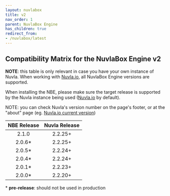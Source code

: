 ```yaml
---
layout: nuvlabox
title: v2
nav_order: 1
parent: NuvlaBox Engine
has_children: true
redirect_from:
- /nuvlabox/latest
---
```


## Compatibility Matrix for the NuvlaBox Engine v2

**NOTE**: this table is only relevant in case you have your own instance of Nuvla. When working with [Nuvla.io](https://nuvla.io), 
all NuvlaBox Engine versions are supported.

When installing the NBE, please make sure the target release is supported by the Nuvla instance being used ([Nuvla.io](https://nuvla.io) by default).

NOTE: you can check Nuvla's version number on the page's footer, or at the "about" page (eg. [Nuvla.io current version](https://nuvla.io/ui/about))


| NBE Release 	| Nuvla Release 	|
| :----:	| :----:	|
| 2.1.0	| 2.2.25+ 	|
| 2.0.6* 	| 2.2.25+ 	|
| 2.0.5* 	| 2.2.24+ 	|
| 2.0.4* 	| 2.2.24+ 	|
| 2.0.1* 	| 2.2.23+ 	|
| 2.0.0* 	| 2.2.20+ 	|

\* **pre-release**: should not be used in production





